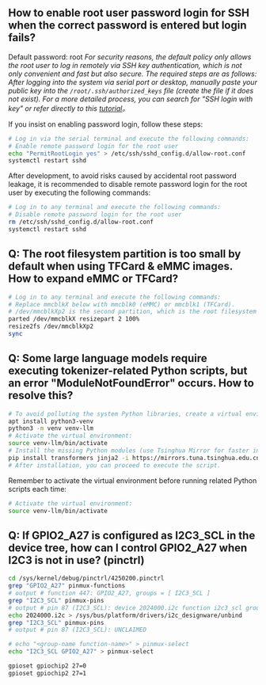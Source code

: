 ## How to enable root user password login for SSH when the correct password is entered but login fails?
Default password: root
*For security reasons, the default policy only allows the root user to log in remotely via SSH key authentication, which is not only convenient and fast but also secure. The required steps are as follows: After logging into the system via serial port or desktop, manually paste your public key into the `/root/.ssh/authorized_keys` file (create the file if it does not exist). For a more detailed process, you can search for "SSH login with key" or refer directly to this [tutorial](https://www.runoob.com/w3cnote/set-ssh-login-key.html)。*

If you insist on enabling password login, follow these steps:
```bash
# Log in via the serial terminal and execute the following commands:  
# Enable remote password login for the root user  
echo "PermitRootLogin yes" > /etc/ssh/sshd_config.d/allow-root.conf
systemctl restart sshd
```
After development, to avoid risks caused by accidental root password leakage, it is recommended to disable remote password login for the root user by executing the following commands:
```bash
# Log in to any terminal and execute the following commands:  
# Disable remote password login for the root user  
rm /etc/ssh/sshd_config.d/allow-root.conf
systemctl restart sshd
```


## Q: The root filesystem partition is too small by default when using TFCard & eMMC images. How to expand eMMC or TFCard?
```bash
# Log in to any terminal and execute the following commands:  
# Replace mmcblkX below with mmcblk0 (eMMC) or mmcblk1 (TFCard). 
# /dev/mmcblkXp2 is the second partition, which is the root filesystem partition. 
parted /dev/mmcblkX resizepart 2 100%
resize2fs /dev/mmcblkXp2
sync
```


## Q: Some large language models require executing tokenizer-related Python scripts, but an error "ModuleNotFoundError" occurs. How to resolve this?
```bash
# To avoid polluting the system Python libraries, create a virtual environment: 
apt install python3-venv
python3 -m venv venv-llm
# Activate the virtual environment: 
source venv-llm/bin/activate
# Install the missing Python modules (use Tsinghua Mirror for faster installation in China): 
pip install transformers jinja2 -i https://mirrors.tuna.tsinghua.edu.cn/pypi/web/simple
# After installation, you can proceed to execute the script. 
```
Remember to activate the virtual environment before running related Python scripts each time:
```bash
# Activate the virtual environment:  
source venv-llm/bin/activate
```

## Q: If GPIO2_A27 is configured as I2C3_SCL in the device tree, how can I control GPIO2_A27 when I2C3 is not in use? (pinctrl)
```bash
cd /sys/kernel/debug/pinctrl/4250200.pinctrl
grep "GPIO2_A27" pinmux-functions
# output # function 447: GPIO2_A27, groups = [ I2C3_SCL ]
grep "I2C3_SCL" pinmux-pins
# output # pin 87 (I2C3_SCL): device 2024000.i2c function i2c3_scl group I2C3_SCL
echo 2024000.i2c > /sys/bus/platform/drivers/i2c_designware/unbind
grep "I2C3_SCL" pinmux-pins
# output # pin 87 (I2C3_SCL): UNCLAIMED

# echo "<group-name function-name>" > pinmux-select
echo "I2C3_SCL GPIO2_A27" > pinmux-select

gpioset gpiochip2 27=0
gpioset gpiochip2 27=1
```